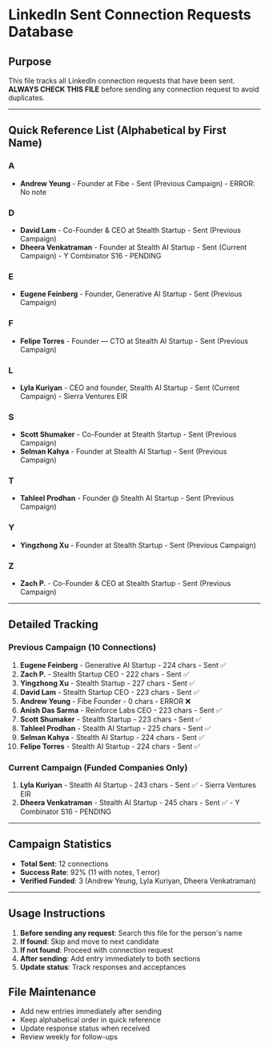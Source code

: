 # LinkedIn Sent Connection Requests Database

## Purpose
This file tracks all LinkedIn connection requests that have been sent. **ALWAYS CHECK THIS FILE** before sending any connection request to avoid duplicates.

---

## Quick Reference List (Alphabetical by First Name)

### A
- **Andrew Yeung** - Founder at Fibe - Sent (Previous Campaign) - ERROR: No note

### D
- **David Lam** - Co-Founder & CEO at Stealth Startup - Sent (Previous Campaign)
- **Dheera Venkatraman** - Founder at Stealth AI Startup - Sent (Current Campaign) - Y Combinator S16 - PENDING

### E
- **Eugene Feinberg** - Founder, Generative AI Startup - Sent (Previous Campaign)

### F
- **Felipe Torres** - Founder — CTO at Stealth AI Startup - Sent (Previous Campaign)

### L
- **Lyla Kuriyan** - CEO and founder, Stealth AI Startup - Sent (Current Campaign) - Sierra Ventures EIR

### S
- **Scott Shumaker** - Co-Founder at Stealth Startup - Sent (Previous Campaign)
- **Selman Kahya** - Founder at Stealth AI Startup - Sent (Previous Campaign)

### T
- **Tahleel Prodhan** - Founder @ Stealth AI Startup - Sent (Previous Campaign)

### Y
- **Yingzhong Xu** - Founder at Stealth Startup - Sent (Previous Campaign)

### Z
- **Zach P.** - Co-Founder & CEO at Stealth Startup - Sent (Previous Campaign)

---

## Detailed Tracking

### Previous Campaign (10 Connections)
1. **Eugene Feinberg** - Generative AI Startup - 224 chars - Sent ✅
2. **Zach P.** - Stealth Startup CEO - 222 chars - Sent ✅
3. **Yingzhong Xu** - Stealth Startup - 227 chars - Sent ✅
4. **David Lam** - Stealth Startup CEO - 223 chars - Sent ✅
5. **Andrew Yeung** - Fibe Founder - 0 chars - ERROR ❌
6. **Anish Das Sarma** - Reinforce Labs CEO - 223 chars - Sent ✅
7. **Scott Shumaker** - Stealth Startup - 223 chars - Sent ✅
8. **Tahleel Prodhan** - Stealth AI Startup - 225 chars - Sent ✅
9. **Selman Kahya** - Stealth AI Startup - 224 chars - Sent ✅
10. **Felipe Torres** - Stealth AI Startup - 224 chars - Sent ✅

### Current Campaign (Funded Companies Only)
1. **Lyla Kuriyan** - Stealth AI Startup - 243 chars - Sent ✅ - Sierra Ventures EIR
2. **Dheera Venkatraman** - Stealth AI Startup - 245 chars - Sent ✅ - Y Combinator S16 - PENDING

---

## Campaign Statistics
- **Total Sent**: 12 connections
- **Success Rate**: 92% (11 with notes, 1 error)
- **Verified Funded**: 3 (Andrew Yeung, Lyla Kuriyan, Dheera Venkatraman)

---

## Usage Instructions
1. **Before sending any request**: Search this file for the person's name
2. **If found**: Skip and move to next candidate
3. **If not found**: Proceed with connection request
4. **After sending**: Add entry immediately to both sections
5. **Update status**: Track responses and acceptances

## File Maintenance
- Add new entries immediately after sending
- Keep alphabetical order in quick reference
- Update response status when received
- Review weekly for follow-ups 